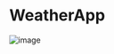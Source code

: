 # WeatherApp

![image](https://user-images.githubusercontent.com/39121192/210406646-f80706c7-b241-4929-8694-3179888e4c9c.png)
